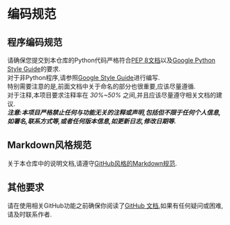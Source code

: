 # 编码规范

## 程序编码规范
请确保您提交到本仓库的Python代码严格符合[PEP 8文档](https://peps.python.org/pep-0008/)以及[Google Python Style Guide](https://google.github.io/styleguide/pyguide.html)的要求.  
对于非Python程序,请参照[Google Style Guide](https://google.github.io/styleguide/)进行编写.  
特别需要注意的是,前面文档中关于命名的部分也很重要,应该尽量遵循.  
对于注释,本项目要求注释率在 *30%~50%* 之间,并且应该尽量遵守相关文档的建议.  
***注意:本项目严格禁止任何与功能无关的注释或声明,包括但不限于任何个人信息,如署名,联系方式等,或者任何版本信息,如更新日志,修改日期等.***

## Markdown风格规范
关于本仓库中的说明文档,请遵守[GitHub风格的Markdown规范](https://github.github.com/gfm/).

## 其他要求
请在使用相关GitHub功能之前确保你阅读了[GitHub 文档](https://docs.github.com/zh),如果有任何疑问或困难,请及时联系作者.